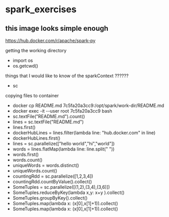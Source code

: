 # spark_exercises

## this image looks simple enough

https://hub.docker.com/r/apache/spark-py

getting the working directory
- import os
- os.getcwd()

things that I would like to know of the sparkContext ??????
- sc

copying files to container
- docker cp README.md 7c5fa20a3cc9:/opt/spark/work-dir/README.md
- docker exec -it --user root 7c5fa20a3cc9 bash
- sc.textFile("README.md").count()
- lines = sc.textFile("README.md")
- lines.first()
- dockerHubLines = lines.filter(lambda line: "hub.docker.com" in line)
- dockerHubLines.first()
- lines = sc.parallelize(["hello world","hi","world"])
- words = lines.flatMap(lambda line: line.split(" "))
- words.first()
- words.count()
- uniqueWords = words.distinct()
- uniqueWords.count()
- countingRdd = sc.parallelize([1,2,3,4])
- countingRdd.countByValue().collect()
- SomeTuples = sc.parallelize([(1,2),(3,4),(3,6)])
- SomeTuples.reduceByKey(lambda x,y: x+y ).collect()
- SomeTuples.groupByKey().collect()
- SomeTuples.map(lambda x: (x[0],x[1]+1)).collect()
- SomeTuples.map(lambda x: (x[0],x[1]+1)).collect()